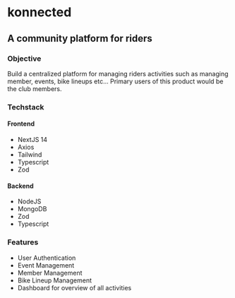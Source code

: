 # konnected

## A community platform for riders

### Objective
Build a centralized platform for managing riders activities such as managing member, events, bike lineups etc... Primary users of this product would be the club members.

### Techstack
#### Frontend
- NextJS 14
- Axios
- Tailwind
- Typescript
- Zod

#### Backend
- NodeJS
- MongoDB
- Zod
- Typescript

### Features
- User Authentication
- Event Management
- Member Management
- Bike Lineup Management
- Dashboard for overview of all activities

